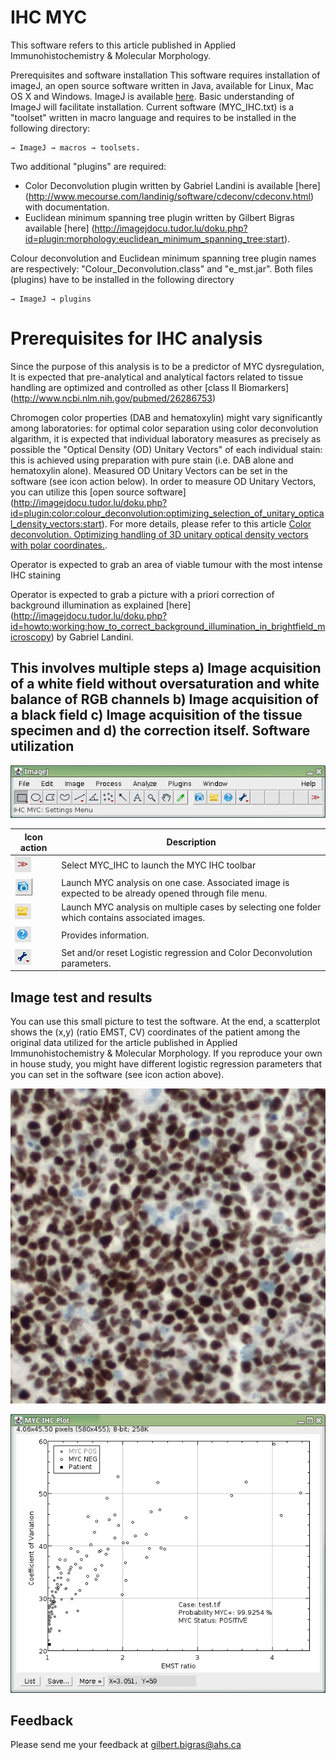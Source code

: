 
IHC MYC
==========
This software refers to this article published in Applied Immunohistochemistry & Molecular Morphology.

Prerequisites and software installation
This software requires installation of imageJ, an open source software written in Java, available for Linux, Mac OS X and Windows. ImageJ is available [here](https://imagej.nih.gov/ij/). Basic understanding of ImageJ will facilitate installation.
Current software (MYC_IHC.txt) is a "toolset" written in macro language and requires to be installed in the following directory:
```
→ ImageJ → macros → toolsets.
```

Two additional "plugins" are required:
* Color Deconvolution plugin written by Gabriel Landini is available [here] (http://www.mecourse.com/landinig/software/cdeconv/cdeconv.html) with documentation.
* Euclidean minimum spanning tree plugin written by Gilbert Bigras available [here] (http://imagejdocu.tudor.lu/doku.php?id=plugin:morphology:euclidean_minimum_spanning_tree:start).

Colour deconvolution and Euclidean minimum spanning tree plugin names are respectively: "Colour_Deconvolution.class" and "e_mst.jar". Both files (plugins) have to be installed in the following directory
```
→ ImageJ → plugins
```
Prerequisites for IHC analysis
==========
Since the purpose of this analysis is to be a predictor of MYC dysregulation, It is expected that pre-analytical and analytical factors related to tissue handling are optimized and controlled as other [class II Biomarkers] (http://www.ncbi.nlm.nih.gov/pubmed/26286753)

Chromogen color properties (DAB and hematoxylin) might vary significantly among laboratories: for optimal color separation using color deconvolution algarithm, it is expected that individual laboratory measures as precisely as possible the "Optical Density (OD) Unitary Vectors" of each individual stain: this is achieved using preparation with pure stain (i.e. DAB alone and hematoxylin alone). Measured OD Unitary Vectors can be set in the software (see icon action below).
In order to measure OD Unitary Vectors, you can utilize this [open source software] (http://imagejdocu.tudor.lu/doku.php?id=plugin:color:colour_deconvolution:optimizing_selection_of_unitary_optical_density_vectors:start). For more details, please refer to this article [Color deconvolution. Optimizing handling of 3D unitary optical density vectors with polar coordinates.](http://www.ncbi.nlm.nih.gov/pubmed/23016461).

Operator is expected to grab an area of viable tumour with the most intense IHC staining

Operator is expected to grab a picture with a priori correction of background illumination as explained [here] (http://imagejdocu.tudor.lu/doku.php?id=howto:working:how_to_correct_background_illumination_in_brightfield_microscopy) by Gabriel Landini.

This involves multiple steps a) Image acquisition of a white field without oversaturation and white balance of RGB channels b) Image acquisition of a black field c) Image acquisition of the tissue specimen and d) the correction itself.
Software utilization
---------------
![hello](/pictures/ImageJ_034.png) 

Icon action | Description
------------ | -------------
![](/pictures/selector.png) | Select MYC_IHC to launch the MYC IHC toolbar 
![](/pictures/onepicture.png) | Launch MYC analysis on one case. Associated image is expected to be already opened through file menu.
![](/pictures/folder.png) | Launch MYC analysis on multiple cases by selecting one folder which contains associated images.
![](/pictures/info.png) | Provides information.
![](/pictures/setparameters.png) | Set and/or reset Logistic regression and Color Deconvolution parameters.


Image test and results
-----------------
You can use this small picture to test the software. At the end, a scatterplot shows the (x,y) (ratio EMST, CV) coordinates of the patient among the original data utilized for the article published in Applied Immunohistochemistry & Molecular Morphology. If you reproduce your own in house study, you might have different logistic regression parameters that you can set in the software (see icon action above).

![](/pictures/test.jpg)

![](/pictures/results.png)

Feedback
-----------------

Please send me your feedback at gilbert.bigras@ahs.ca

